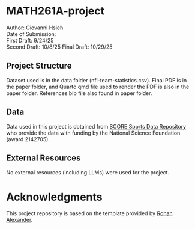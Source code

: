 # MATH261A-project
Author: Giovanni Hsieh  
Date of Submission:  
First Draft: 9/24/25  
Second Draft: 10/8/25
Final Draft: 10/29/25

## Project Structure

Dataset used is in the data folder (nfl-team-statistics.csv).
Final PDF is in the paper folder, and Quarto qmd file used to render the PDF is also in the paper folder. References bib file also found in paper folder.

## Data 

Data used in this project is obtained from [SCORE Sports Data Repository](https://data.scorenetwork.org) who provide the data with funding by the National Science Foundation (award 2142705).

## External Resources
No external resources (including LLMs) were used for the project.

# Acknowledgments

This project repository is based on the template provided by [Rohan Alexander](https://github.com/RohanAlexander/starter_folder/tree/main).

